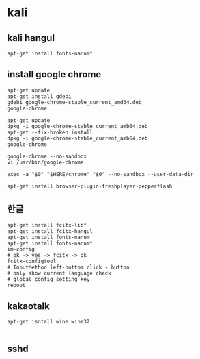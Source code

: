 # kali 

## kali hangul 
```
apt-get install fonts-nanum*
```

## install google chrome 
```
apt-get update
apt-get install gdebi
gdebi google-chrome-stable_current_amd64.deb
google-chrome
```

```
apt-get update
dpkg -i google-chrome-stable_current_amb64.deb
apt-get --fix-broken install 
dpkg -i google-chrome-stable_current_amb64.deb
google-chrome
```

```
google-chrome --no-sandbox 
vi /usr/bin/google-chrome
```
```
exec -a "$0" "$HERE/chrome" "$0" --no-sandbox --user-data-dir
```

```
apt-get install browser-plugin-freshplayer-pepperflash
```




## 한글 
```
apt-get install fcitx-lib*
apt-get install fcitx-hangul
apt-get install fonts-nanum
apt-get install fonts-nanum*
im-config
# ok -> yes -> fcitx -> ok 
fcitx-configtool
# InputMethod left-bottom click + button
# only show current language check 
# global config setting key 
reboot
```

## kakaotalk 
```
apt-get isntall wine wine32


```


## sshd
